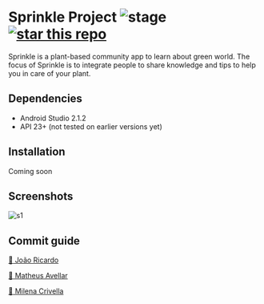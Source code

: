# Sprinkle Project ![stage](https://img.shields.io/badge/stage-early-orange.svg?style=flat-square) [![star this repo](http://githubbadges.com/star.svg?user=jrflga&repo=sprinkle-project&style=flat&color=fff&background=007d36)](https://github.com/jrflga/sprinkle-project)

Sprinkle is a plant-based community app to learn about green world. The focus of Sprinkle is to integrate people to share knowledge and tips to help you in care of your plant.

## Dependencies

- Android Studio 2.1.2
- API 23+ (not tested on earlier versions yet)

## Installation

Coming soon

## Screenshots

![s1](http://i.imgur.com/ULQDSHj.jpg)

## Commit guide
[:koala: João Ricardo](http://github.com/jrflga)

[:octopus: Matheus Avellar](http://github.com/MatheusAvellar)

[:dog: Milena Crivella](http://github.com/MilenaCrivella)